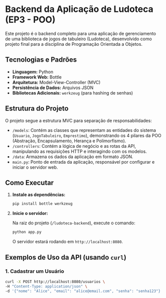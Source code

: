 # Backend da Aplicação de Ludoteca (EP3 - POO)

Este projeto é o backend completo para uma aplicação de gerenciamento de uma biblioteca de jogos de tabuleiro (Ludoteca), desenvolvido como projeto final para a disciplina de Programação Orientada a Objetos.

## Tecnologias e Padrões

*   **Linguagem:** Python
*   **Framework Web:** Bottle
*   **Arquitetura:** Model-View-Controller (MVC)
*   **Persistência de Dados:** Arquivos JSON
*   **Bibliotecas Adicionais:** `werkzeug` (para hashing de senhas)

## Estrutura do Projeto

O projeto segue a estrutura MVC para separação de responsabilidades:

*   `/models`: Contém as classes que representam as entidades do sistema (`Usuario`, `JogoTabuleiro`, `Emprestimo`), demonstrando os 4 pilares da POO (Abstração, Encapsulamento, Herança e Polimorfismo).
*   `/controllers`: Contém a lógica de negócio e as rotas da API, manipulando as requisições HTTP e interagindo com os modelos.
*   `/data`: Armazena os dados da aplicação em formato JSON.
*   `main.py`: Ponto de entrada da aplicação, responsável por configurar e iniciar o servidor web.

## Como Executar

1.  **Instale as dependências:**

    ```bash
    pip install bottle werkzeug
    ```

2.  **Inicie o servidor:**

    Na raiz do projeto (`/ludoteca-backend`), execute o comando:

    ```bash
    python app.py
    ```

    O servidor estará rodando em `http://localhost:8080`.

## Exemplos de Uso da API (usando `curl`)

### 1. Cadastrar um Usuário

```bash
curl -X POST http://localhost:8080/usuarios \
-H "Content-Type: application/json" \
-d '{"nome": "Alice", "email": "alice@email.com", "senha": "senha123"}'
